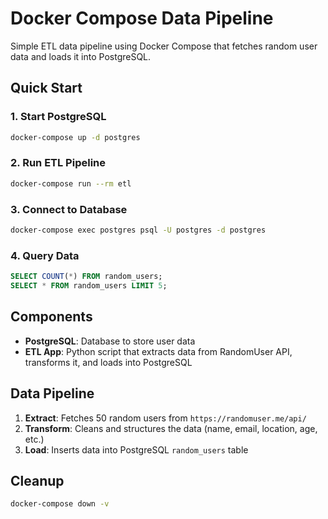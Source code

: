 # Docker Compose Data Pipeline

Simple ETL data pipeline using Docker Compose that fetches random user data and loads it into PostgreSQL.

## Quick Start

### 1. Start PostgreSQL
```bash
docker-compose up -d postgres
```

### 2. Run ETL Pipeline
```bash
docker-compose run --rm etl
```

### 3. Connect to Database
```bash
docker-compose exec postgres psql -U postgres -d postgres
```

### 4. Query Data
```sql
SELECT COUNT(*) FROM random_users;
SELECT * FROM random_users LIMIT 5;
```

## Components

- **PostgreSQL**: Database to store user data
- **ETL App**: Python script that extracts data from RandomUser API, transforms it, and loads into PostgreSQL

## Data Pipeline

1. **Extract**: Fetches 50 random users from `https://randomuser.me/api/`
2. **Transform**: Cleans and structures the data (name, email, location, age, etc.)
3. **Load**: Inserts data into PostgreSQL `random_users` table

## Cleanup

```bash
docker-compose down -v
```